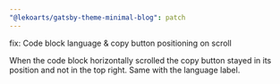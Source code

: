 ```yaml
---
"@lekoarts/gatsby-theme-minimal-blog": patch
---
```


fix: Code block language & copy button positioning on scroll

When the code block horizontally scrolled the copy button stayed in its position and not in the top right. Same with the language label.
